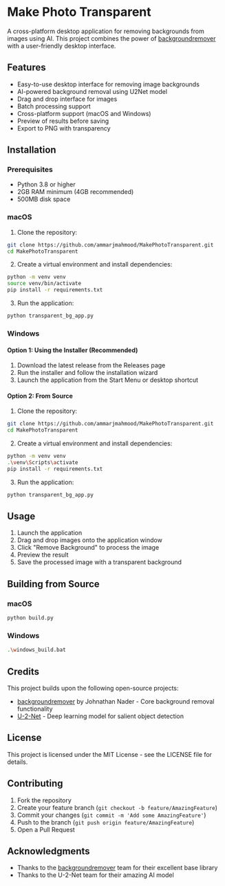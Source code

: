 # Make Photo Transparent

A cross-platform desktop application for removing backgrounds from images using AI. This project combines the power of [backgroundremover](https://github.com/nadermx/backgroundremover) with a user-friendly desktop interface.

## Features

* Easy-to-use desktop interface for removing image backgrounds
* AI-powered background removal using U2Net model
* Drag and drop interface for images
* Batch processing support
* Cross-platform support (macOS and Windows)
* Preview of results before saving
* Export to PNG with transparency

## Installation

### Prerequisites

* Python 3.8 or higher
* 2GB RAM minimum (4GB recommended)
* 500MB disk space

### macOS

1. Clone the repository:
```bash
git clone https://github.com/ammarjmahmood/MakePhotoTransparent.git
cd MakePhotoTransparent
```

2. Create a virtual environment and install dependencies:
```bash
python -m venv venv
source venv/bin/activate
pip install -r requirements.txt
```

3. Run the application:
```bash
python transparent_bg_app.py
```

### Windows

#### Option 1: Using the Installer (Recommended)
1. Download the latest release from the Releases page
2. Run the installer and follow the installation wizard
3. Launch the application from the Start Menu or desktop shortcut

#### Option 2: From Source
1. Clone the repository:
```bash
git clone https://github.com/ammarjmahmood/MakePhotoTransparent.git
cd MakePhotoTransparent
```

2. Create a virtual environment and install dependencies:
```bash
python -m venv venv
.\venv\Scripts\activate
pip install -r requirements.txt
```

3. Run the application:
```bash
python transparent_bg_app.py
```

## Usage

1. Launch the application
2. Drag and drop images onto the application window
3. Click "Remove Background" to process the image
4. Preview the result
5. Save the processed image with a transparent background

## Building from Source

### macOS
```bash
python build.py
```

### Windows
```bash
.\windows_build.bat
```

## Credits

This project builds upon the following open-source projects:

* [backgroundremover](https://github.com/nadermx/backgroundremover) by Johnathan Nader - Core background removal functionality
* [U-2-Net](https://github.com/NathanUA/U-2-Net) - Deep learning model for salient object detection

## License

This project is licensed under the MIT License - see the LICENSE file for details.

## Contributing

1. Fork the repository
2. Create your feature branch (`git checkout -b feature/AmazingFeature`)
3. Commit your changes (`git commit -m 'Add some AmazingFeature'`)
4. Push to the branch (`git push origin feature/AmazingFeature`)
5. Open a Pull Request

## Acknowledgments

* Thanks to the [backgroundremover](https://github.com/nadermx/backgroundremover) team for their excellent base library
* Thanks to the U-2-Net team for their amazing AI model